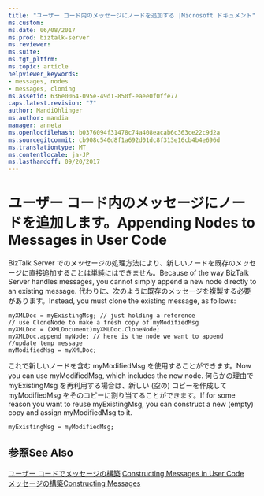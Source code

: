 ```yaml
---
title: "ユーザー コード内のメッセージにノードを追加する |Microsoft ドキュメント"
ms.custom: 
ms.date: 06/08/2017
ms.prod: biztalk-server
ms.reviewer: 
ms.suite: 
ms.tgt_pltfrm: 
ms.topic: article
helpviewer_keywords:
- messages, nodes
- messages, cloning
ms.assetid: 636e0064-095e-49d1-850f-eaee0f0ffe77
caps.latest.revision: "7"
author: MandiOhlinger
ms.author: mandia
manager: anneta
ms.openlocfilehash: b0376094f31478c74a408eacab6c363ce22c9d2a
ms.sourcegitcommit: cb908c540d8f1a692d01dc8f313e16cb4b4e696d
ms.translationtype: MT
ms.contentlocale: ja-JP
ms.lasthandoff: 09/20/2017
---
```

# <a name="appending-nodes-to-messages-in-user-code"></a><span data-ttu-id="c01df-102">ユーザー コード内のメッセージにノードを追加します。</span><span class="sxs-lookup"><span data-stu-id="c01df-102">Appending Nodes to Messages in User Code</span></span>
<span data-ttu-id="c01df-103">BizTalk Server でのメッセージの処理方法により、新しいノードを既存のメッセージに直接追加することは単純にはできません。</span><span class="sxs-lookup"><span data-stu-id="c01df-103">Because of the way BizTalk Server handles messages, you cannot simply append a new node directly to an existing message.</span></span> <span data-ttu-id="c01df-104">代わりに、次のように既存のメッセージを複製する必要があります。</span><span class="sxs-lookup"><span data-stu-id="c01df-104">Instead, you must clone the existing message, as follows:</span></span>  
  
```  
myXMLDoc = myExistingMsg; // just holding a reference  
// use CloneNode to make a fresh copy of myModifiedMsg  
myXMLDoc = (XMLDocument)myXMLDoc.CloneNode;  
myXMLDoc.append myNode; // here is the node we want to append  
//update temp message   
myModifiedMsg = myXMLDoc;  
```  
  
 <span data-ttu-id="c01df-105">これで新しいノードを含む myModifiedMsg を使用することができます。</span><span class="sxs-lookup"><span data-stu-id="c01df-105">Now you can use myModifiedMsg, which includes the new node.</span></span> <span data-ttu-id="c01df-106">何らかの理由で myExistingMsg を再利用する場合は、新しい (空の) コピーを作成して myModifiedMsg をそのコピーに割り当てることができます。</span><span class="sxs-lookup"><span data-stu-id="c01df-106">If for some reason you want to reuse myExistingMsg, you can construct a new (empty) copy and assign myModifiedMsg to it.</span></span>  
  
```  
myExistingMsg = myModifiedMsg;  
```  
  
## <a name="see-also"></a><span data-ttu-id="c01df-107">参照</span><span class="sxs-lookup"><span data-stu-id="c01df-107">See Also</span></span>  
 <span data-ttu-id="c01df-108">[ユーザー コードでメッセージの構築](../core/constructing-messages-in-user-code.md) </span><span class="sxs-lookup"><span data-stu-id="c01df-108">[Constructing Messages in User Code](../core/constructing-messages-in-user-code.md) </span></span>  
 [<span data-ttu-id="c01df-109">メッセージの構築</span><span class="sxs-lookup"><span data-stu-id="c01df-109">Constructing Messages</span></span>](../core/constructing-messages.md)